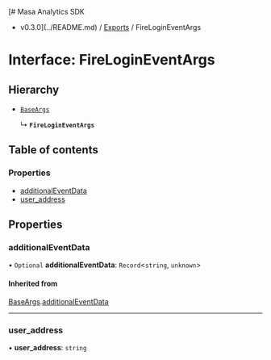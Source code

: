 [# Masa Analytics SDK
 - v0.3.0](../README.md) / [Exports](../modules.md) / FireLoginEventArgs

# Interface: FireLoginEventArgs

## Hierarchy

- [`BaseArgs`](BaseArgs.md)

  ↳ **`FireLoginEventArgs`**

## Table of contents

### Properties

- [additionalEventData](FireLoginEventArgs.md#additionaleventdata)
- [user\_address](FireLoginEventArgs.md#user_address)

## Properties

### additionalEventData

• `Optional` **additionalEventData**: `Record`\<`string`, `unknown`\>

#### Inherited from

[BaseArgs](BaseArgs.md).[additionalEventData](BaseArgs.md#additionaleventdata)

___

### user\_address

• **user\_address**: `string`
